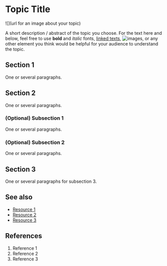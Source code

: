 # Topic Title

![](url for an image about your topic)

A short description / abstract of the topic you choose. For the text here and below, feel free to use **bold** and _italic_ fonts, [linked texts](url), ![images](url), or any other element you think would be helpful for your audience to understand the topic.

## Section 1

One or several paragraphs.

## Section 2

One or several paragraphs.

### (Optional) Subsection 1

One or several paragraphs.

### (Optional) Subsection 2

One or several paragraphs.

## Section 3

One or several paragraphs for subsection 3.

## See also

- [Resource 1](url)
- [Resource 2](url)
- [Resource 3](url)

## References

1. Reference 1
2. Reference 2
3. Reference 3
